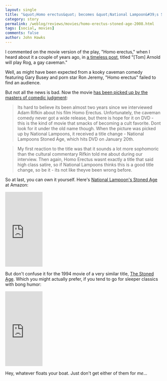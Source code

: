 ```yaml
---
layout: single 
title: "&quot;Homo erectus&quot; becomes &quot;National Lampoon&#39;s Stoned Age&quot; on DVD" 
category: story
permalink: /weblog/reviews/movies/homo-erectus-stoned-age-2008.html
tags: [social, movies] 
comments: false 
author: John Hawks 
---
```


I commented on the movie version of the play, "Homo erectus," when I heard about it a couple of years ago, in <a href="http://johnhawks.net/weblog/reviews/news/homo_erectus_movie_cast_2005.html">a timeless post</a>, titled "[Tom] Arnold will play Rog, a gay caveman."

Well, as might have been expected from a kooky caveman comedy featuring Gary Busey and porn star Ron Jeremy, "Homo erectus" failed to find an audience. 

But not all the news is bad. Now the movie <a href="http://www.cinemablend.com/dvdnews/The-Stoned-Age-Arrives-In-January-13897.html">has been picked up by the masters of comedic judgment</a>:

<blockquote>Its hard to believe its been almost two years since we interviewed Adam Rifkin about his film Homo Erectus. Unfortunately, the caveman comedy never got a wide release, but there is hope for it on DVD - this is the kind of movie that smacks of becoming a cult favorite. Dont look for it under the old name though. When the picture was picked up by National Lampoons, it received a title change - National Lampoons Stoned Age, which hits DVD on January 20th. </blockquote>

<blockquote>My first reaction to the title was that it sounds a lot more sophomoric than the cultural commentary Rifkin told me about during our interview. Then again, Homo Erectus wasnt exactly a title that said high class satire, so if National Lampoons thinks this is a good title change, so be it - its not like theyve been wrong before. </blockquote>

So at last, you can own it yourself. Here's <a href="http://www.amazon.com/gp/product/B001GMH8VA?ie=UTF8&tag=johnhawksanth-20&linkCode=as2&camp=1789&creative=390957&creativeASIN=B001GMH8VA">National Lampoon's Stoned Age</a> at Amazon:

<div class="middle-picture">
<iframe src="http://rcm.amazon.com/e/cm?t=johnhawksanth-20&o=1&p=8&l=as1&asins=B001GMH8VA&md=10FE9736YVPPT7A0FBG2&fc1=000000&IS2=1&lt1=_blank&m=amazon&lc1=0000FF&bc1=000000&bg1=FFFFFF&f=ifr" style="width:120px;height:240px;" scrolling="no" marginwidth="0" marginheight="0" frameborder="0"></iframe>
</div>


But don't confuse it for the 1994 movie of a very similar title, <a href="http://www.amazon.com/gp/product/6305468508?ie=UTF8&tag=johnhawksanth-20&linkCode=as2&camp=1789&creative=390957&creativeASIN=6305468508">The Stoned Age</a>. Which you might actually prefer, if you tend to go for sleeper classics with bong humor:

<div class="middle-picture">
<iframe src="http://rcm.amazon.com/e/cm?t=johnhawksanth-20&o=1&p=8&l=as1&asins=6305468508&md=10FE9736YVPPT7A0FBG2&fc1=000000&IS2=1&lt1=_blank&m=amazon&lc1=0000FF&bc1=000000&bg1=FFFFFF&f=ifr" style="width:120px;height:240px;" scrolling="no" marginwidth="0" marginheight="0" frameborder="0"></iframe>
</div>

Hey, whatever floats your boat. Just don't get either of them for <i>me</i>...




